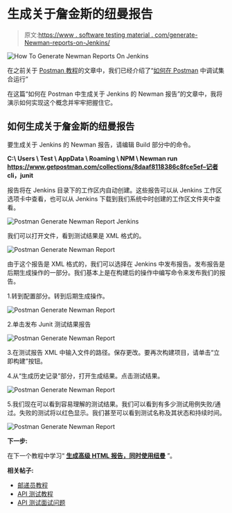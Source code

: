 # 生成关于詹金斯的纽曼报告

> 原文:[https://www . software testing material . com/generate-Newman-reports-on-Jenkins/](https://www.softwaretestingmaterial.com/generate-newman-reports-on-jenkins/)

![How To Generate Newman Reports On Jenkins](../Images/d73104ef9e4ba6c05da6781486fe78d5.png)

在之前关于 [Postman 教程](https://www.softwaretestingmaterial.com/postman-tutorial/)的文章中，我们已经介绍了“[如何在 Postman](https://www.softwaretestingmaterial.com/how-to-debug-collection-run-in-postman/) 中调试集合运行”

在这篇“如何在 Postman 中生成关于 Jenkins 的 Newman 报告”的文章中，我将演示如何实现这个概念并牢牢把握住它。

## **如何生成关于詹金斯的纽曼报告**

要生成关于 Jenkins 的 Newman 报告，请编辑 Build 部分中的命令。

**C:\ Users \ Test \ AppData \ Roaming \ NPM \ Newman run https://www.getpostman.com/collections/8daaf8118386c8fce5ef–记者 cli，junit**

报告将在 Jenkins 目录下的工作区内自动创建。这些报告可以从 Jenkins 工作区选项卡中查看，也可以从 Jenkins 下载到我们系统中时创建的工作区文件夹中查看。

![Postman Generate Newman Report Jenkins](../Images/10d2a78e85e18072b4e84439069ba8dd.png)

我们可以打开文件，看到测试结果是 XML 格式的。

![Postman Generate Newman Report](../Images/f7a66791a97867e800fb63850d57fa1d.png)

由于这个报告是 XML 格式的，我们可以选择在 Jenkins 中发布报告。发布报告是后期生成操作的一部分。我们基本上是在构建后的操作中编写命令来发布我们的报告。

1.转到配置部分。转到后期生成操作。

![Postman Generate Newman Report](../Images/6253ec2b1e4e937e8fd0eb395ef59ece.png)

2.单击发布 Junit 测试结果报告

![Postman Generate Newman Report](../Images/a36df537c20813ff5ebbfc25afb9edbe.png)

3.在测试报告 XML 中输入文件的路径。保存更改。要再次构建项目，请单击“立即构建”按钮。

4.从“生成历史记录”部分，打开生成结果。点击测试结果。

![Postman Generate Newman Report](../Images/6227098a2b303a6d51f0c7d4ec15b795.png)

5.我们现在可以看到容易理解的测试结果。我们可以看到有多少测试用例失败/通过。失败的测试将以红色显示。我们甚至可以看到测试名称及其状态和持续时间。

![Postman Generate Newman Report](../Images/7e64bc2ff7897878b7e38a5079b91332.png)

**下一步:**

在下一个教程中学习“ [**生成高级 HTML 报告，同时使用纽曼**](https://www.softwaretestingmaterial.com/generate-advanced-html-reports-while-using-newman/) ”。

**相关帖子:**

*   [邮递员教程](https://www.softwaretestingmaterial.com/postman-tutorial/)
*   [API 测试教程](https://www.softwaretestingmaterial.com/api-testing/)
*   [API 测试面试问题](https://www.softwaretestingmaterial.com/api-testing-interview-questions/)